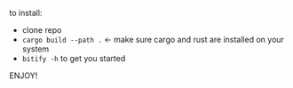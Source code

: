 to install:

- clone repo
- `cargo build --path .` <- make sure cargo and rust are installed on your system
- `bitify -h` to get you started


ENJOY!
